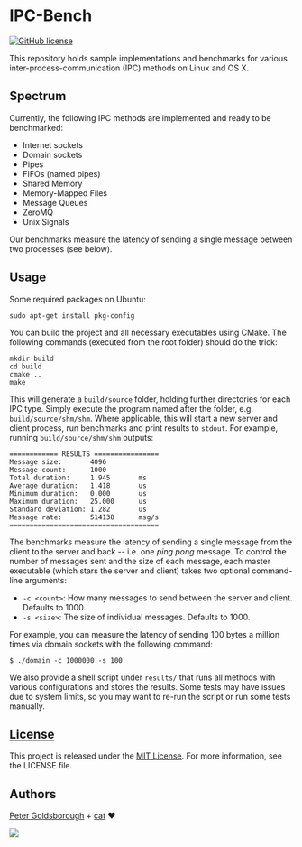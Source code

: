 # IPC-Bench

[![GitHub license](https://img.shields.io/github/license/mashape/apistatus.svg?style=flat-square)](http://goldsborough.mit-license.org)

This repository holds sample implementations and benchmarks for various inter-process-communication (IPC) methods on Linux and OS X.

## Spectrum

Currently, the following IPC methods are implemented and ready to be benchmarked:

* Internet sockets
* Domain sockets
* Pipes
* FIFOs (named pipes)
* Shared Memory
* Memory-Mapped Files
* Message Queues
* ZeroMQ
* Unix Signals

Our benchmarks measure the latency of sending a single message between two processes (see below).

## Usage

Some required packages on Ubuntu:
```shell
sudo apt-get install pkg-config
```

You can build the project and all necessary executables using CMake. The following commands (executed from the root folder) should do the trick:

```shell
mkdir build
cd build
cmake ..
make
```

This will generate a `build/source` folder, holding further directories for each IPC type. Simply execute the program named after the folder, e.g. `build/source/shm/shm`. Where applicable, this will start a new server and client process, run benchmarks and print results to `stdout`. For example, running `build/source/shm/shm` outputs:

```
============ RESULTS ================
Message size:       4096
Message count:      1000
Total duration:     1.945      	ms
Average duration:   1.418      	us
Minimum duration:   0.000      	us
Maximum duration:   25.000     	us
Standard deviation: 1.282      	us
Message rate:       514138     	msg/s
=====================================
```

The benchmarks measure the latency of sending a single message from the client to the server and back -- i.e. one *ping pong* message. To control the number of messages sent and the size of each message, each master executable (which stars the server and client) takes two optional command-line arguments:

* `-c <count>`: How many messages to send between the server and client. Defaults to 1000.
* `-s <size>`: The size of individual messages. Defaults to 1000.

For example, you can measure the latency of sending 100 bytes a million times via domain sockets with the following command:

```shell
$ ./domain -c 1000000 -s 100
```

We also provide a shell script under `results/` that runs all methods with various configurations and stores the results. Some tests may have issues due to system limits, so you may want to re-run the script or run some tests manually.

## [License](http://goldsborough.mit-license.org)

This project is released under the [MIT License](http://goldsborough.mit-license.org). For more information, see the LICENSE file.

## Authors

[Peter Goldsborough](http://goldsborough.me) + [cat](https://goo.gl/IpUmJn) :heart:

<a href="https://gratipay.com/~goldsborough/"><img src="http://img.shields.io/gratipay/goldsborough.png?style=flat-square"></a>
